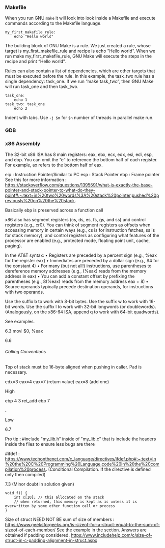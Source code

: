 ### Makefile

When you run GNU `make` it will look into look inside a Makefile and execute commands according to the Makefile language.

```
my_first_makefile_rule:
    echo "Hello world"
```

The building block of GNU Make is a rule. We just created a rule, whose target is my_first_makefile_rule
and recipe is echo "Hello world". When we run make my_first_makefile_rule, GNU Make will
execute the steps in the recipe and print “Hello world”.

Rules can also contain a list of dependencies, which are other targets that must be executed
before the rule. In this example, the task_two rule has a single dependency: task_one. If we run
“make task_two”, then GNU Make will run task_one and then task_two.

```
task_one:
    echo 1
task_two: task_one
    echo 2
```

Indent with tabs. Use `-j $n` for `$n` number of threads in parallel make run.

### GDB


### x86 Assembly

The 32-bit x86 ISA has 8 main registers: eax, ebx, ecx, edx, esi, edi, esp, and ebp. You can omit the
“e” to reference the bottom half of each register. For example, ax refers to the bottom half of eax.

eip : Instruction Pointer/Similar to PC
esp : Stack Pointer
ebp : Frame pointer
See this for more information : https://stackoverflow.com/questions/1395591/what-is-exactly-the-base-pointer-and-stack-pointer-to-what-do-they-point#:~:text=in%20two%20words%3A%20stack%20pointer,pushed%20previously%20on%20the%20stack.

Basically ebp is preserved across a function call

x86 also has segment registers (cs, ds, es, fs, gs, and ss) and control registers (e.g., cr0). You can
think of segment registers as offsets when accessing memory in certain ways (e.g., cs is for instruction
fetches, ss is for stack memory), and control registers as configuring what features of the processor are
enabled (e.g., protected mode, floating point unit, cache, paging).

In the AT&T syntax:
• Registers are preceded by a percent sign (e.g., %eax for the register eax)
• Immediates are preceded by a dollar sign (e.g., $4 for the constant 4)
• For many (but not all!) instructions, use parentheses to dereference memory addresses (e.g., (%eax)
reads from the memory address in eax)
• You can add a constant offset by prefixing the parentheses (e.g., 8(%eax) reads from the memory
address eax + 8)
• Source operands typically precede destination operands, for instructions with two operands.

Use the suffix b to work with
8-bit bytes. Use the suffix w to work with 16-bit words. Use the suffix l to work with 32-bit longwords
(or doublewords). (Analogously, on the x86-64 ISA, append q to work with 64-bit quadwords).

See examples.

6.3
movl $0, %eax

6.6
###### Calling Conventions

Top of stack must be 16-byte aligned when pushing in caller. Pad is necessary.

edx=3
eax=4
eax=7 (return value)
eax=8 (add one)

High


ebp
4
3
ret_add
ebp
7


.

Low

6.7

Pro tip : #include "my_lib.h" inside of "my_lib.c" that is include the headers inside the files to ensure less bugs are there

#ifdef : https://www.techonthenet.com/c_language/directives/ifdef.php#:~:text=In%20the%20C%20Programming%20Language,code%20in%20the%20compilation%20process. (Conditional Compilation. If the directive is defined only then compiled)


7.3
(Minor doubt in solution given)
```
void f() {
    int x[10]; // this allocated on the stack
    // when returned, this memory is kept as is unless it is overwritten by some other function call or process
}

```

Size of struct NEED NOT BE sum of size of members : https://www.geeksforgeeks.org/is-sizeof-for-a-struct-equal-to-the-sum-of-sizeof-of-each-member/
See the example in the section. Answers are obtained if padding considered.
https://www.includehelp.com/c/size-of-struct-in-c-padding-alignment-in-struct.aspx
